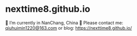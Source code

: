 # nexttime8.github.io
📍  I’m currently in NanChang, China
📢 Please contact me: qiuhuimin1220@163.com or blog: https://nexttime8.github.io/
